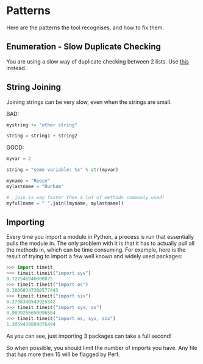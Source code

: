 # Patterns

Here are the patterns the tool recognises, and how to fix them.

## Enumeration - Slow Duplicate Checking

You are using a slow way of duplicate checking between 2 lists.
Use [this](https://stackoverflow.com/a/17735466) instead.

## String Joining

Joining strings can be very slow, even when the strings are small.

BAD:

```python
mystring += "other string"
```

```python
string = string1 + string2
```

GOOD:

```python
myvar = 2

string = "some variable: %s" % str(myvar)
```

```python
myname = "Reece"
mylastname = "Dunham"

# .join is way faster then a lot of methods commonly used!
myfullname = " ".join([myname, mylastname])
```

## Importing

Every time you import a module in Python, a process is run that essentially pulls the module in.
The only problem with it is that it has to actually pull all the methods in, which can be time consuming.
For example, here is the result of trying to import a few well known and widely used packages:

```python
>>> import timeit
>>> timeit.timeit("import sys")
0.727546946000075
>>> timeit.timeit("import os")
0.38068347300577443
>>> timeit.timeit("import six")
0.2798340549925342
>>> timeit.timeit("import sys, os")
0.9899256650096504
>>> timeit.timeit("import os, sys, six")
1.3059439809876494
```

As you can see, just importing 3 packages can take a full second!

So when possible, you should limit the number of imports you have.
Any file that has more then 15 will be flagged by Perf.
